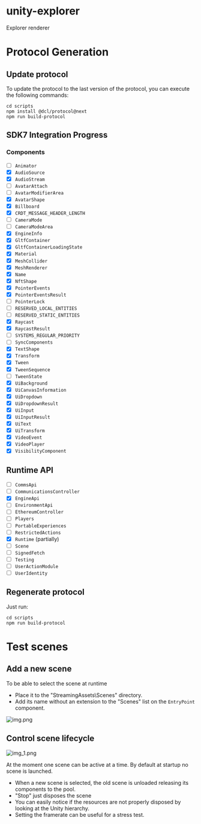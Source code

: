 # unity-explorer

Explorer renderer 

# Protocol Generation
## Update protocol

To update the protocol to the last version of the protocol, you can execute the following commands:
```
cd scripts
npm install @dcl/protocol@next
npm run build-protocol
```

## SDK7 Integration Progress

### Components 
- [ ] `Animator`
- [x] `AudioSource`
- [x] `AudioStream`
- [ ] `AvatarAttach`
- [ ] `AvatarModifierArea`
- [x] `AvatarShape`
- [x] `Billboard`
- [x] `CRDT_MESSAGE_HEADER_LENGTH`
- [ ] `CameraMode`
- [ ] `CameraModeArea`
- [x] `EngineInfo`
- [x] `GltfContainer`
- [x] `GltfContainerLoadingState`
- [x] `Material`
- [x] `MeshCollider`
- [x] `MeshRenderer`
- [x] `Name`
- [x] `NftShape`
- [x] `PointerEvents`
- [x] `PointerEventsResult`
- [ ] `PointerLock`
- [ ] `RESERVED_LOCAL_ENTITIES`
- [ ] `RESERVED_STATIC_ENTITIES`
- [x] `Raycast`
- [x] `RaycastResult`
- [ ] `SYSTEMS_REGULAR_PRIORITY`
- [ ] `SyncComponents`
- [x] `TextShape`
- [x] `Transform`
- [x] `Tween`
- [x] `TweenSequence`
- [ ] `TweenState`
- [x] `UiBackground`
- [x] `UiCanvasInformation`
- [x] `UiDropdown`
- [x] `UiDropdownResult`
- [x] `UiInput`
- [x] `UiInputResult`
- [x] `UiText`
- [x] `UiTransform`
- [x] `VideoEvent`
- [x] `VideoPlayer`
- [x] `VisibilityComponent`

## Runtime API
- [ ] `CommsApi`
- [ ] `CommunicationsController`
- [x] `EngineApi`
- [ ] `EnvironmentApi`
- [ ] `EthereumController`
- [ ] `Players`
- [ ] `PortableExperiences`
- [ ] `RestrictedActions`
- [x] `Runtime` (partially)
- [ ] `Scene`
- [ ] `SignedFetch`
- [ ] `Testing`
- [ ] `UserActionModule`
- [ ] `UserIdentity`

## Regenerate protocol

Just run:
```
cd scripts
npm run build-protocol
```

# Test scenes
## Add a new scene
To be able to select the scene at runtime
- Place it to the "StreamingAssets\Scenes" directory.
- Add its name without an extension to the "Scenes" list on the `EntryPoint` component.

![img.png](ReadmeResources/img.png)

## Control scene lifecycle

![img_1.png](ReadmeResources/img_1.png)

At the moment one scene can be active at a time. By default at startup no scene is launched.

- When a new scene is selected, the old scene is unloaded releasing its components to the pool. 
- "Stop" just disposes the scene
- You can easily notice if the resources are not properly disposed by looking at the Unity hierarchy.
- Setting the framerate can be useful for a stress test.
